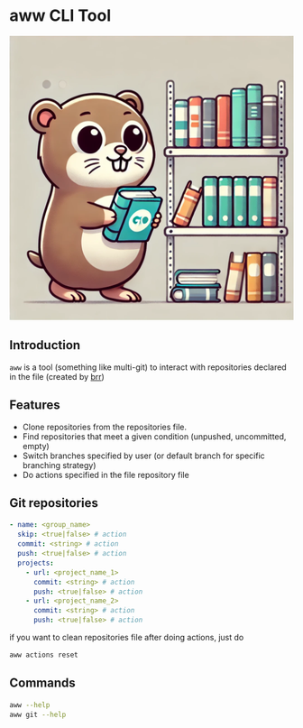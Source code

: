 # aww CLI Tool

![aww Logo](assets/logo.png)

## Introduction

`aww` is a tool (something like multi-git) to interact with repositories declared in the file (created by [brr](https://github.com/bmichalkiewicz/brr))

## Features

- Clone repositories from the repositories file.
- Find repositories that meet a given condition (unpushed, uncommitted, empty)
- Switch branches specified by user (or default branch for specific branching strategy)
- Do actions specified in the file repository file

## Git repositories

```yaml
- name: <group_name>
  skip: <true|false> # action
  commit: <string> # action
  push: <true|false> # action
  projects:
    - url: <project_name_1>
      commit: <string> # action
      push: <true|false> # action
    - url: <project_name_2>
      commit: <string> # action
      push: <true|false> # action
```

if you want to clean repositories file after doing actions, just do
```bash
aww actions reset
```

## Commands

```bash
aww --help
aww git --help
```
